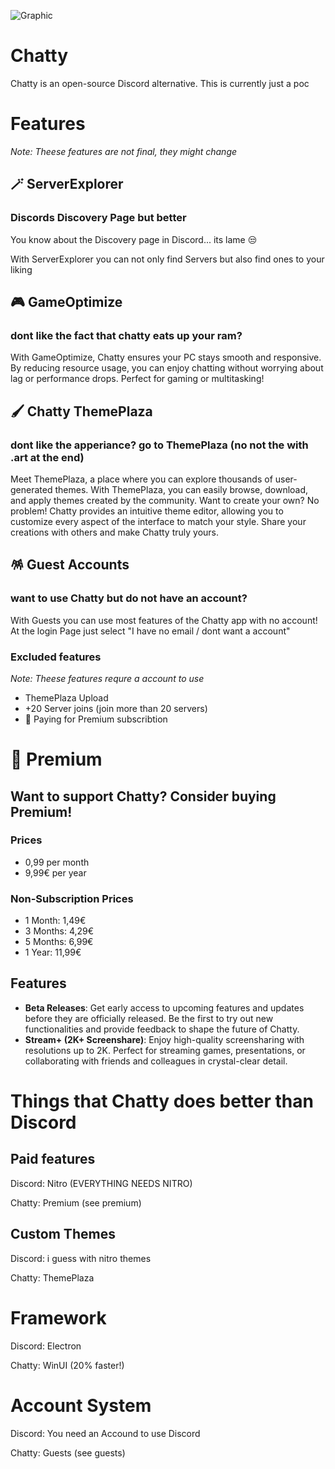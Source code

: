 ![Graphic](graphic.svg)

# Chatty
Chatty is an open-source Discord alternative. This is currently just a poc

# Features
*Note: Theese features are not final, they might change*

## 🪄 ServerExplorer 

### Discords Discovery Page but better 

You know about the Discovery page in Discord... its lame 😒

With ServerExplorer you can not only find Servers but also find ones to your liking

## 🎮 GameOptimize

### dont like the fact that chatty eats up your ram?

With GameOptimize, Chatty ensures your PC stays smooth and responsive. By reducing resource usage, you can enjoy chatting without worrying about lag or performance drops. Perfect for gaming or multitasking!
## 🖌️ Chatty ThemePlaza
### dont like the apperiance? go to ThemePlaza (no not the with .art at the end)
Meet ThemePlaza, a place where you can explore thousands of user-generated themes.
With ThemePlaza, you can easily browse, download, and apply themes created by the community. Want to create your own? No problem! Chatty provides an intuitive theme editor, allowing you to customize every aspect of the interface to match your style. Share your creations with others and make Chatty truly yours.

## 🪅 Guest Accounts
### want to use Chatty but do not have an account?
With Guests you can use most features of the Chatty app with no account!
At the login Page just select "I have no email / dont want a account"

### Excluded features
*Note: Theese features requre a account to use*
- ThemePlaza Upload
- +20 Server joins (join more than 20 servers)
- 🎁 Paying for Premium subscribtion

# 🎁 Premium
## Want to support Chatty? Consider buying Premium!
### Prices
- 0,99 per month
- 9,99€ per year
### Non-Subscription Prices
- 1 Month: 1,49€
- 3 Months: 4,29€
- 5 Months: 6,99€
- 1 Year: 11,99€
## Features
- **Beta Releases**: Get early access to upcoming features and updates before they are officially released. Be the first to try out new functionalities and provide feedback to shape the future of Chatty.
- **Stream+ (2K+ Screenshare)**: Enjoy high-quality screensharing with resolutions up to 2K. Perfect for streaming games, presentations, or collaborating with friends and colleagues in crystal-clear detail.



# Things that Chatty does better than Discord

## Paid features

Discord: Nitro (EVERYTHING NEEDS NITRO)

Chatty: Premium (see premium)

## Custom Themes

Discord: i guess with nitro themes

Chatty: ThemePlaza

# Framework

Discord: Electron

Chatty: WinUI (20% faster!)

# Account System

Discord: You need an Accound to use Discord

Chatty: Guests (see guests)

